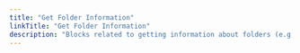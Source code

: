 ```yaml
---
title: "Get Folder Information"
linkTitle: "Get Folder Information"
description: "Blocks related to getting information about folders (e.g. folder attributes, created, accessed and modified dates etc.)"
---
```

